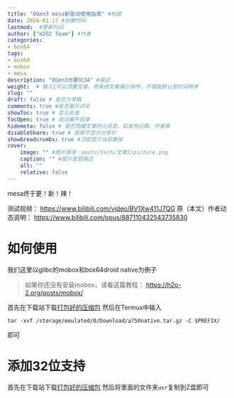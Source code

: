 ```yaml
---
title: "8Gen3 mesa新驱动使用指南" #标题
date: 2024-01-17 #创建时间
lastmod:  #更新时间
author: ["H2O2 Team"] #作者
categories: 
- box64
tags: 
- box64
- mobox
- mesa
description: "8Gen3也要玩3A" #描述
weight:  # 输入1可以顶置文章，用来给文章展示排序，不填就默认按时间排序
slug: ""
draft: false # 是否为草稿
comments: true #是否展示评论
showToc: true # 显示目录
TocOpen: true # 自动展开目录
hidemeta: false # 是否隐藏文章的元信息，如发布日期、作者等
disableShare: true # 底部不显示分享栏
showbreadcrumbs: true #顶部显示当前路径
cover:
    image: "" #图片路径：posts/tech/文章1/picture.png
    caption: "" #图片底部描述
    alt: ""
    relative: false
--- 
```


mesa终于更！新！辣！
<!--more-->
测试视频：
https://www.bilibili.com/video/BV1Xw411J7QG
原（本文）作者动态说明：
https://www.bilibili.com/opus/887110432543735830
# 如何使用
我们这里以glibc的mobox和box64droid native为例子
> 如果你还没有安装mobox，请看这篇教程：
> https://h2o-2.org/posts/mobox/

首先在下载站下载[打包好的压缩包](https://alist.vofficial233.com/Exagear%20&%20box64/a750native.tar.gz)
然后在Termux中输入
```
tar -xvf /storage/emulated/0/Download/a750native.tar.gz -C $PREFIX/
```
即可
# 添加32位支持
首先在下载站下载[打包好的压缩包](https://alist.vofficial233.com/Exagear%20&%20box64/8Gen3%E6%B7%BB%E5%8A%A032%E4%BD%8D%E6%94%AF%E6%8C%81.zip)
然后将里面的文件夹`usr`复制到Z盘即可